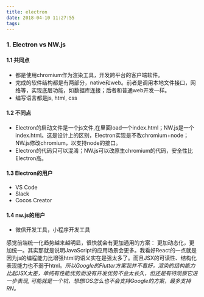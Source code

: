 ```yaml
---
title: electron
date: 2018-04-10 11:27:55
tags:
---
```


### 1. Electron vs NW.js
#### 1.1 共同点
- 都是使用chromium作为渲染工具，开发跨平台的客户端软件。
- 完成的软件结构都是有两部分，native和web。前者是调用本地文件接口，网络等，实现底层功能，如数据库连接；后者和普通web开发一样。
- 编写语言都是js, html, css

#### 1.2 不同点
- Electron的启动文件是一个js文件,在里面load一个index.html；NW.js是一个index.html。这是设计上的区别，Electron实现是不改chromium+node；NW.js修改chromium，以支持node的接口。
- Electron的代码只可以混淆；NW.js可以改原生chromium的代码，安全性比Electron高。

#### 1.3 Electron的用户
- VS Code
- Slack
- Cocos Creator

#### 1.4 nw.js的用户
- 微信开发工具，小程序开发工具

感觉前端统一化趋势越来越明显，很快就会有更加通用的方案： 更加动态化，更加统一。其实那就是说明JavaScript的应用场景会更多。我看好React的一点就是因为js的编程能力比增强html的语义实在是强太多了。而且JSX的可读性、结构化表现能力也不弱于html。*所以Google的Flutter方案我并不看好，渲染的结构能力比起JSX太差，单纯有性能优势而没有开发优势不会太长久，但还是有待观察它进一步表现, 可能就是一个坑，想想IOS怎么也不会支持Google的方案，最多支持RN。*